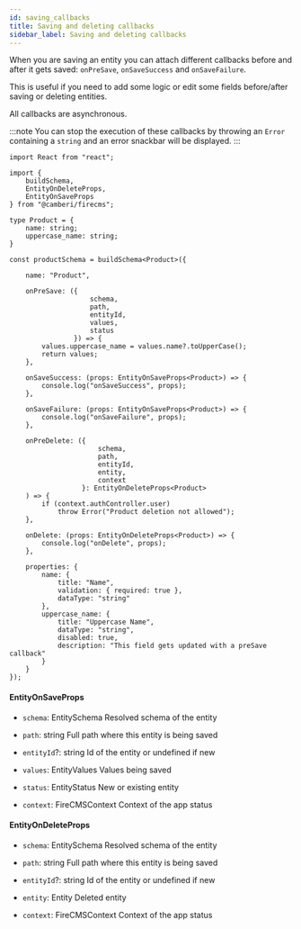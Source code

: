 ```yaml
---
id: saving_callbacks
title: Saving and deleting callbacks
sidebar_label: Saving and deleting callbacks
---
```


When you are saving an entity you can attach different callbacks before and
after it gets saved: `onPreSave`, `onSaveSuccess` and `onSaveFailure`.

This is useful if you need to add some logic or edit some fields before/after
saving or deleting entities.

All callbacks are asynchronous.

:::note
You can stop the execution of these callbacks by throwing an `Error`
containing a `string` and an error snackbar will be displayed.
:::

```tsx
import React from "react";

import {
    buildSchema,
    EntityOnDeleteProps,
    EntityOnSaveProps
} from "@camberi/firecms";

type Product = {
    name: string;
    uppercase_name: string;
}

const productSchema = buildSchema<Product>({

    name: "Product",

    onPreSave: ({
                    schema,
                    path,
                    entityId,
                    values,
                    status
                }) => {
        values.uppercase_name = values.name?.toUpperCase();
        return values;
    },

    onSaveSuccess: (props: EntityOnSaveProps<Product>) => {
        console.log("onSaveSuccess", props);
    },

    onSaveFailure: (props: EntityOnSaveProps<Product>) => {
        console.log("onSaveFailure", props);
    },

    onPreDelete: ({
                      schema,
                      path,
                      entityId,
                      entity,
                      context
                  }: EntityOnDeleteProps<Product>
    ) => {
        if (context.authController.user)
            throw Error("Product deletion not allowed");
    },

    onDelete: (props: EntityOnDeleteProps<Product>) => {
        console.log("onDelete", props);
    },

    properties: {
        name: {
            title: "Name",
            validation: { required: true },
            dataType: "string"
        },
        uppercase_name: {
            title: "Uppercase Name",
            dataType: "string",
            disabled: true,
            description: "This field gets updated with a preSave callback"
        }
    }
});
```

#### EntityOnSaveProps

* `schema`: EntitySchema Resolved schema of the entity

* `path`: string Full path where this entity is being saved

* `entityId`?: string Id of the entity or undefined if new

* `values`: EntityValues Values being saved

* `status`: EntityStatus New or existing entity

* `context`: FireCMSContext Context of the app status

#### EntityOnDeleteProps

* `schema`: EntitySchema Resolved schema of the entity

* `path`: string Full path where this entity is being saved

* `entityId`?: string Id of the entity or undefined if new

* `entity`: Entity Deleted entity

* `context`: FireCMSContext Context of the app status

